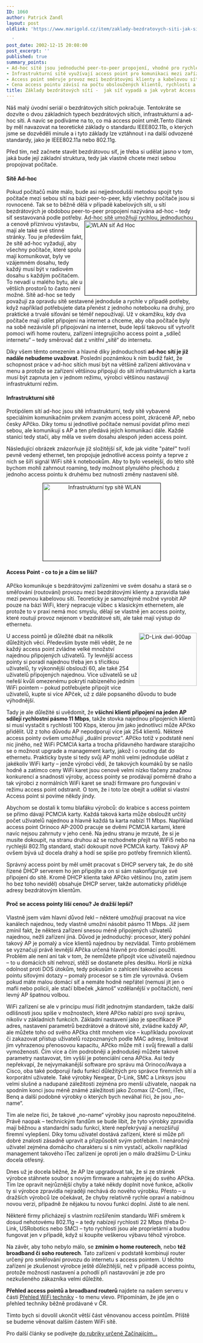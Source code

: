```yaml
---
ID: 1060
author: Patrick Zandl
layout: post
oldlink: 'https://www.marigold.cz/item/zaklady-bezdratovych-siti-jak-sit-vypada-a-jak-vybrat-access-point

  '
post_date: 2002-12-15 20:08:00
post_excerpt: ''
published: true
summary_points:
- Ad-hoc sítě jsou jednoduché peer-to-peer propojení, vhodné pro rychlé, dočasné použití.
- Infrastrukturní sítě využívají access point pro komunikaci mezi zařízeními.
- Access point směruje provoz mezi bezdrátovými klienty a kabelovou sítí.
- Cena access pointu závisí na počtu obsloužených klientů, rychlosti a funkcích správy.
title: Základy bezdrátových sítí -  jak síť vypadá a jak vybrat Access Point?
---
```


Náš malý úvodní seriál o bezdrátových sítích pokračuje. Tentokráte se dozvíte o dvou základních typech bezdrátových sítích, infrastrukturní a ad-hoc síti. A navíc se podíváme na to, co má access point umět.<!--more-->Tento článek by měl navazovat na teoretické základy o standardu IEEE802.11b, o kterých jsme se dozvěděli minule a i tyto základy lze vztáhnout i na další odvozené standardy, jako je IEEE802.11a nebo 802.11g. 
<p>
Před tím, než začnete stavět bezdrátovou síť, je třeba si udělat jasno v tom, jaká bude její základní struktura, tedy jak vlastně chcete mezi sebou propojovat počítače. 
<H4>Sítě Ad-hoc </H4>
<p>
Pokud počítačů máte málo, bude asi nejjednodušší metodou spojit tyto počítače mezi sebou sítí na bázi peer-to-peer, kdy všechny počítače jsou si rovnocené. Tak se to běžně dělá v případě kabelových sítí, u sítí bezdrátových je obdobou peer-to-peer propojení nazývána ad-hoc &#8211; tedy síť sestavovaná podle potřeby. Ad-hoc sítě umo<IMG height=196 alt="WLAN síť Ad Hoc" src="/wp-content/uploads/sitadhoc.gif" width=295 align=right border=1>žňují rychlou, jednoduchou a cenově příznivou výstavbu, mají ale také své stinné stránky. Tou je především fakt, že sítě ad-hoc vyžadují, aby všechny počítače, které spolu mají komunikovat, byly ve vzájemném dosahu, tedy každý musí být v radiovém dosahu s každým počítačem. To nevadí u malého bytu, ale u větších prostorů to často není možné. Sítě ad-hoc se tedy považují za opravdu sítě sestavené jednoduše a rychle v případě potřeby, když například potřebujete data přenést z jednoho notebooku na druhý, pro praktické a trvalé síťování se téměř nepoužívají. Už v okamžiku, kdy dva počítače mají sdílet připojení na internet a chceme, aby oba počítače byly na sobě nezávislé při připojování na internet, bude lepší takovou síť vytvořit pomoci wifi home routeru, zařízení integrujícího access point a &#8222;sdíleč internetu&#8220; &#8211; tedy směrovač dat z vnitřní &#8222;sítě&#8220; do internetu. 
<p>
Díky všem těmto omezením a hlavně díky jednoduchosti <STRONG>ad-hoc sítí je již nadále nebudeme uvažovat</STRONG>. Poslední poznámkou k nim budiž fakt, že schopnost práce v ad-hoc sítích musí být na většině zařízení aktivována v menu a protože se zařízení většinou připojují do sítí infrastrukturních a karta musí být zapnuta jen v jednom režimu, výrobci většinou nastavují infrastrukturní režim. 
<H4>Infrastrukturní sítě </H4>
<p>
Protipólem sítí ad-hoc jsou sítě infrastrukturní, tedy sítě vybavené speciálním komunikačním prvkem zvaným access point, zkráceně AP, nebo česky APčko. Díky tomu si jednotlivé počítače nemusí povídat přímo mezi sebou, ale komunikují s AP a ten předává jejich komunikaci dále. Každé stanici tedy stačí, aby měla ve svém dosahu alespoň jeden access point.&#160; 
<p>
Následující obrázek znázorňuje již složitější síť, kde jak vidíte "páteř" tvoří pevně vedený ethernet, ten propojuje jednotlivé access pointy a teprve z nich se šíří signál WiFi sítě k notebookům. Aby to bylo veselejší, do této sítě bychom mohli zahrnout roaming, tedy možnost plynulého přechodu&#160;z jednoho access pointu k druhému bez nutnosti změny nastavení sítě. &#160; 
<P align=center><IMG height=205 alt="Infrastrukturní typ sítě WLAN" src="/wp-content/uploads/sitinfrastructure.gif" width=311 border=1></p>

<p>
</p>

<H4>Access Point - co to je a čím se liší?</H4>
<p>
APčko komunikuje s bezdrátovými zařízeními ve svém dosahu a stará se o směřování (routování) provozu mezi bezdrátovými klienty a zpravidla také mezi pevnou kabelovou sítí. Teoreticky je samozřejmě možné vyrobit AP pouze na bázi WiFi, který nepracuje vůbec s klasickým ethernetem, ale protože to v praxi nemá moc smyslu, dělají se vlastně jen access pointy, které routují provoz nejenom v bezdrátové síti, ale také mají výstup do ethernetu. 
<p>
<IMG height=140 alt="D-Link dwl-900ap" src="http://beta.marigold.cz/obrazek/dlinkdwl-900ap.jpg" width=153 align=right>U access pointů je důležité dbát na několik důležitých věcí. Především byste měli vědět, že ne každý access point zvládne velké množství najednou připojených uživatelů. Ty levnější access pointy si poradí najednou třeba jen s třicítkou uživatelů, ty výkonnější obslouží 60, ale také 254 uživatelů připojených najednou. Více uživatelů se už neřeší kvůli omezenému pokrytí nabízeného jedním WiFi pointem &#8211; pokud potřebujete připojit více uživatelů, kupte si více APček, už z dále popsaného důvodu to bude výhodnější. 
<p>
Tady je ale důležité si uvědomit, že <STRONG>všichni klienti připojení na jeden AP sdílejí rychlostní pásmo 11 Mbps</STRONG>, takže stovka najednou připojeních klientů si musí vystačit s rychlostí 100 Kbps, kterou jim jako jednotlivci může APčko přidělit. Už z toho důvodu AP nepodporují více jak 254 klientů. Některé access pointy ovšem umožňují &#8222;duální provoz&#8220;. APčko totiž v podstatě není nic jiného, než WiFi PCMCIA karta a trocha přídavného hardware starajícího se o možnost upgrade a management karty, jakož i o routing dat do ethernetu. Prakticky byste si tedy svůj AP mohli velmi jednoduše udělat z jakékoliv WiFi karty &#8211; jenže výrobci vědí, že takových koumáků by se našlo hodně a zatímco ceny WiFi karet jsou cenově velmi nízko tlačeny značnou konkurencí a snadností výroby, access pointy se prodávají poměrně draho a tak výrobci z normálních WiFi karet se snaží firmware pro fungování v režimu access point odstranit. O tom, že i toto lze obejít a udělat si vlastní Access point si povíme někdy jindy. 
<p>
Abychom se dostali k tomu blafáku výrobců: do krabice s access pointem se přímo dávají PCMCIA karty. Každá taková karta může obsloužit určitý počet uživatelů najednou a hlavně každá ta karta nabízí 11 Mbps. Například access point Orinoco AP-2000 pracuje se dvěmi PCMCIA kartami, které navíc nejsou zahrnuty v jeho ceně. Na jednu stranu je mrzuté, že si je musíte dokoupit, na stranu druhou až se rozhodnete přejít na WiFi5 nebo na rychlejší 802.11g standard, stačí dokoupit nové PCMCIA karty. Takový AP ovšem bývá už docela drahý a hodí se spíše pro potřeby firemních klientů. 
<p>
Správný access point by měl umět pracovat s DHCP servery tak, že do sítě řízené DHCP serverem ho jen připojíte a on si sám nakonfiguruje své připojení do sítě. Kromě DHCP klienta také APčko většinou (no, zatím jsem ho bez toho neviděl) obsahuje DHCP server, takže automaticky přiděluje adresy bezdrátovým klientům. 
<H4>Proč se access pointy liší cenou? Je dražší lepší?</H4>
<p>
Vlastně jsem vám hlavní důvod řekl &#8211; některé umožňují pracovat na více kanálech najednou, tedy vlastně umožní násobit pásmo 11 Mbps. Již jsem zmínil fakt, že některá zařízení snesou méně připojených uživatelů najednou, nežli zařízení jiná. Důvod je jednoduchý: procesor, který pohání takový AP je pomalý a více klientů najednou by nezvládal. Tímto problémem se vyznačují právě levnější APčka určená hlavně pro domácí použití. Problém ale není ani tak v tom, že nemůžete připojit více uživatelů najednou &#8211; to u domácích sítí nehrozí, stěží se dostanete přes desítku. Horší je nízká odolnost proti DOS útokům, tedy pokusům o zahlcení takového access pointu síťovými dotazy &#8211; pomalý procesor se s tím zle vyrovnává. Ovšem pokud máte malou domácí síť a nemáte hodně nepřátel (nemusí jít jen o mafii nebo policii, ale stačí blbeček &#8222;kámoš&#8220; vzdělanější v počítačích), není levný AP špatnou volbou. 
<p>
WiFi zařízení se ale v principu musí řídit jednotným standardem, takže další odlišnosti jsou spíše v možnostech, které APčko nabízí pro svoji správu, nikoliv v základních funkcích. Základní nastavení jako je specifikace IP adres, nastavení parametrů bezdrátové a drátové sítě, zvládne každý AP, ale můžete toho od svého APčka chtít mnohem více &#8211; kupříkladu povolovat či zakazovat přístup uživatelů rozpoznaných podle MAC adresy, limitovat jim vyhrazenou přenosovou kapacitu, APčko může mít i svůj firewall a další vymoženosti. Čím více a čím podrobněji a jednodušeji můžete takové parametry nastavovat, tím vyšší je potenciální cena APčka. Asi tedy nepřekvapí, že nejvymakanější software pro správu má Orinoco/Avaya a Cisco, oba také podporují řadu funkcí důležitých pro správce firemních sítí a korporátní uživatele. Také výrobky Nexgear, D-Link, SMC a Linksys jsou velmi slušné a nadupané záležitosti zejména pro menší uživatele, naopak na spodním konci jsou méně známé záležitosti jako Zcomax (Z-Com), iTec, Benq a další podobné výrobky o kterých bych neváhal říci, že jsou &#8222;no-name&#8220;. 
<p>
Tím ale nelze říci, že takové &#8222;no-name&#8220; výrobky jsou naprosto nepoužitelné. Právě naopak &#8211; technickým fandům se bude líbit, že tyto výrobky zpravidla mají běžnou a standardní sadu funkcí, které nepřekrývají a nerozšiřují firemní vylepšení. Díky tomu uživatel dostává zařízení, které si může při dobré znalosti zásadně upravit a přizpůsobit svým potřebám. I nenáročný uživatel zejména domácího charakteru si s ním vystačí, ačkoliv například management takového iTec zařízení je oproti jen o málo dražšímu D-Linku docela otřesný. 
<p>
Dnes už je docela běžné, že AP lze upgradovat tak, že si ze stránek výrobce stáhnete soubor s novým firmware a nahrajete jej do svého APčka. Tím lze opravit nejrůznější chyby a také někdy doplnit nové funkce, ačkoliv ty si výrobce zpravidla nejraději nechává do nového výrobku. Přesto &#8211; u dražších výrobců lze očekávat, že chyby relativně rychle opraví a nabídnou novou verzi, případně že nějakou tu novou funkci doplní. Jisté to ale není. 
<p>
Některé firmy přicházejí s vlastním rozšířením standardu WiFi směrem k dosud nehotovému 802.11g &#8211; a tedy nabízejí rychlosti 22 Mbps (třeba D-Link, USRobotics nebo SMC) &#8211; tyto rychlosti jsou ale proprietární a budou fungovat jen v případě, když si koupíte veškerou výbavu téhož výrobce. 
<p>
Na závěr, aby toho nebylo málo, se <STRONG>zmíním o home routerech</STRONG>, nebo <STRONG>též broadband či soho routerech</STRONG>. Tato zařízení v podstatě kombinují router určený pro směřování provozu do internetu s access pointem. U těchto zařízení je zkušenost výrobce ještě důležitější, než v případě access pointu, protože možností nastavení a pohodlí při nastavování je zde pro nezkušeného zákazníka velmi důležité. 
<p>
<STRONG>Přehled access pointů a broadband routerů </STRONG>najdete na našem serveru v části <A href="/prehledwifi/">Přehled WiFi techniky</A> - to menu vlevo. Připomínám, že jde jen o přehled techniky běžně prodávané v ČR. 
<p>
Tímto bych si dovolil ukončit větší část věnovanou access pointům. Příště se budeme věnovat dalším částem WiFi sítě. 
<p>
Pro další články se podívejte <A href="/zacinajicim/">do rubriky určené Začínajícím...</A></p>